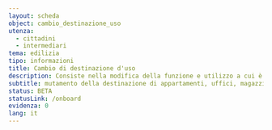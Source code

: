 ```yaml
---
layout: scheda
object: cambio_destinazione_uso
utenza:
  - cittadini
  - intermediari
tema: edilizia
tipo: informazioni
title: Cambio di destinazione d'uso
description: Consiste nella modifica della funzione e utilizzo a cui è adibito un edificio o parte di esso. Si ottiene facendo richiesta al Comune competente
subtitle: mutamento della destinazione di appartamenti, uffici, magazzini, negozi, garage, box, depositi etc..
status: BETA
statusLink: /onboard
evidenza: 0
lang: it
---
```


